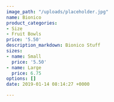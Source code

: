 ```yaml
---
image_path: "/uploads/placeholder.jpg"
name: Bionico
product_categories:
- Size
- Fruit Bowls
price: '5.50'
description_markdown: Bionico Stuff
sizes:
- name: Small
  price: '5.50'
- name: Large
  price: 6.75
options: []
date: 2019-01-14 08:14:27 +0000

---
```

